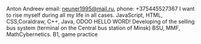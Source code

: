 Anton Andreev
email: neuner1995@mail.ru, phone: +375445527367
I want to rise myself during all my life in all cases.
JavaScript, HTML, CSS,Coraldraw, C++, Java, ODOO
HELLO WORD!
Developing of the selling bus system (terminal on the Central bus station of Minsk)
BSU, MMF, MathCybernetics.
B1, game practice
